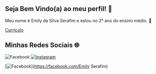 ## Seja Bem Vindo(a) ao meu perfil! 👋

Meu nome é Emily da Silva Serafim e estou no 2° ano do ensino médio. 📝

[Currículo](https://docs.google.com/document/d/1DcHQcFYzjJgrPt5VxJuvIRtdS9fJGk37_3E35ApLC8g/edit?usp=sharing)

## Minhas Redes Sociais 🌐

![Facebook](https://img.shields.io/badge/Facebook-%231877F2.svg?logo=Facebook&logoColor=white) [![Instagram](https://img.shields.io/badge/Instagram-%23E4405F.svg?logo=Instagram&logoColor=white)](https://instagram.com/_emily.serafim) 


[![Facebook](https://img.shields.io/badge/Facebook-%231877F2.svg?logo=Facebook&logoColor=white)](https://facebook.com/Emily Serafim)
